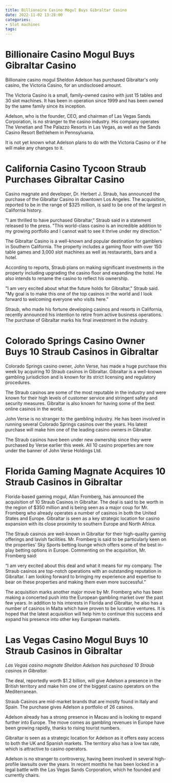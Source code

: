 ```yaml
---
title: Billionaire Casino Mogul Buys Gibraltar Casino
date: 2022-11-02 13:28:00
categories:
- Slot machines
tags:
---
```



#  Billionaire Casino Mogul Buys Gibraltar Casino

Billionaire casino mogul Sheldon Adelson has purchased Gibraltar's only casino, the Victoria Casino, for an undisclosed amount.

The Victoria Casino is a small, family-owned casino with just 15 tables and 30 slot machines. It has been in operation since 1999 and has been owned by the same family since its inception.

Adelson, who is the founder, CEO, and chairman of Las Vegas Sands Corporation, is no stranger to the casino industry. His company operates The Venetian and The Palazzo Resorts in Las Vegas, as well as the Sands Casino Resort Bethlehem in Pennsylvania.

It is not yet known what Adelson plans to do with the Victoria Casino or if he will make any changes to it.

#  California Casino Tycoon Straub Purchases Gibraltar Casino

Casino magnate and developer, Dr. Herbert J. Straub, has announced the purchase of the Gibraltar Casino in downtown Los Angeles. The acquisition, reported to be in the range of $325 million, is said to be one of the largest in California history.

"I am thrilled to have purchased Gibraltar," Straub said in a statement released to the press. "This world-class casino is an incredible addition to my growing portfolio and I cannot wait to see it thrive under my direction."

The Gibraltar Casino is a well-known and popular destination for gamblers in Southern California. The property includes a gaming floor with over 150 table games and 3,000 slot machines as well as restaurants, bars and a hotel.

According to reports, Straub plans on making significant investments in the property including upgrading the casino floor and expanding the hotel. He also intends to rename the casino to reflect his ownership.

"I am very excited about what the future holds for Gibraltar," Straub said. "My goal is to make this one of the top casinos in the world and I look forward to welcoming everyone who visits here."

Straub, who made his fortune developing casinos and resorts in California, recently announced his intention to retire from active business operations. The purchase of Gibraltar marks his final investment in the industry.

#  Colorado Springs Casino Owner Buys 10 Straub Casinos in Gibraltar

Colorado Springs casino owner, John Verse, has made a huge purchase this week by acquiring 10 Straub casinos in Gibraltar. Gibraltar is a well-known gambling jurisdiction and is known for its strict licensing and regulatory procedures.

The Straub casinos are some of the most reputable in the industry and were known for their high levels of customer service and stringent safety and security measures. Gibraltar is also known for having some of the best online casinos in the world.

John Verse is no stranger to the gambling industry. He has been involved in running several Colorado Springs casinos over the years. His latest purchase will make him one of the leading casino owners in Gibraltar.

The Straub casinos have been under new ownership since they were purchased by Verse earlier this week. All 10 casino properties are now under the banner of John Verse Holdings Ltd.

#  Florida Gaming Magnate Acquires 10 Straub Casinos in Gibraltar 

Florida-based gaming mogul, Allan Fromberg, has announced the acquisition of 10 Straub Casinos in Gibraltar. The deal is said to be worth in the region of $350 million and is being seen as a major coup for Mr. Fromberg who already operates a number of casinos in both the United States and Europe. Gibraltar is seen as a key strategic location for casino expansion with its close proximity to southern Europe and North Africa.

The Straub casinos are well-known in Gibraltar for their high-quality gaming offerings and lavish facilities. Mr. Fromberg is said to be particularly keen on the properties’ Sky Sports betting lounge which offers some of the best in-play betting options in Europe. Commenting on the acquisition, Mr. Fromberg said:

“I am very excited about this deal and what it means for my company. The Straub casinos are top-notch operations with an outstanding reputation in Gibraltar. I am looking forward to bringing my experience and expertise to bear on these properties and making them even more successful.”

The acquisition marks another major move by Mr. Fromberg who has been making a concerted push into the European gambling market over the past few years. In addition to his interests in Florida and Gibraltar, he also has a number of casinos in Malta which have proven to be lucrative ventures. It is hoped that the latest acquisition will help him to continue this success and expand his presence into other key European markets.

#  Las Vegas Casino Mogul Buys 10 Straub Casinos in Gibraltar

_Las Vegas casino magnate Sheldon Adelson has purchased 10 Straub casinos in Gibraltar._

The deal, reportedly worth $1.2 billion, will give Adelson a presence in the British territory and make him one of the biggest casino operators on the Mediterranean.

Straub Casinos are mid-market brands that are mostly found in Italy and Spain. The purchase gives Adelson a portfolio of 26 casinos.

Adelson already has a strong presence in Macau and is looking to expand further into Europe. The move comes as gambling revenues in Europe have been growing rapidly, thanks to rising tourist numbers.

Gibraltar is seen as a strategic location for Adelson as it offers easy access to both the UK and Spanish markets. The territory also has a low tax rate, which is attractive to casino operators.

Adelson is no stranger to controversy, having been involved in several high-profile lawsuits over the years. In recent months he has been locked in a legal battle with the Las Vegas Sands Corporation, which he founded and currently chairs.